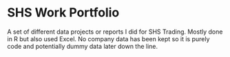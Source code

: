 # SHS Work Portfolio
 A set of different data projects or reports I did for SHS Trading. Mostly done in R but also used Excel. No company data has been kept so it is purely code and potentially dummy data later down the line.
